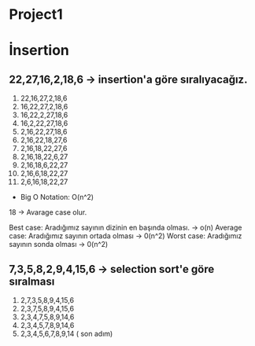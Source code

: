# Project1

# İnsertion
## 22,27,16,2,18,6 -> insertion'a göre sıralıyacağız.

1.  22,16,27,2,18,6
2.  16,22,27,2,18,6
3.  16,22,2,27,18,6
4.  16,2,22,27,18,6
5.  2,16,22,27,18,6
6.  2,16,22,18,27,6
7.  2,16,18,22,27,6
8.  2,16,18,22,6,27
9.  2,16,18,6,22,27
10. 2,16,6,18,22,27
11. 2,6,16,18,22,27

* Big O Notation: O(n^2)
 
 18 -> Avarage case olur.

Best case: Aradığımız sayının dizinin en başında olması. -> o(n)
Average case: Aradığımız sayının ortada olması -> 0(n^2)
Worst case: Aradığımız sayının sonda olması -> 0(n^2)

## 7,3,5,8,2,9,4,15,6 -> selection sort'e göre sıralması

1. 2,7,3,5,8,9,4,15,6
2. 2,3,7,5,8,9,4,15,6
3. 2,3,4,7,5,8,9,14,6
4. 2,3,4,5,7,8,9,14,6
5. 2,3,4,5,6,7,8,9,14 ( son adım)
